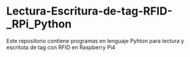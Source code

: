 # Lectura-Escritura-de-tag-RFID-_RPi_Python
Este repositorio contiene programas en lenguaje Pyhton para lectura y escrituta de tag con RFID en Raspberry Pi4
